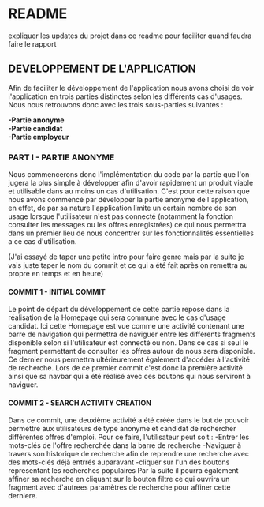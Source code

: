 # README 

expliquer les updates du projet dans ce readme pour faciliter quand faudra faire le rapport

## DEVELOPPEMENT DE L'APPLICATION

Afin de faciliter le développement de l'application nous avons choisi de voir l'application en trois parties distinctes selon les différents cas d'usages. Nous nous retrouvons donc avec les trois
sous-parties suivantes :

**-Partie anonyme**<br>
**-Partie candidat**<br>
**-Partie employeur**<br>

### PART I - PARTIE ANONYME

Nous commencerons donc l'implémentation du code par la partie que l'on jugera la plus simple à développer afin d'avoir rapidement un produit viable et utilisable dans au moins un cas d'utilisation. C'est pour cette raison que nous avons commencé par développer la partie anonyme de l'application, en effet, de par sa nature l'application limite un certain nombre de son usage lorsque l'utilisateur n'est pas connecté (notamment la fonction consulter les messages ou les offres enregistrées) ce qui nous permettra dans un premier lieu de nous concentrer sur les fonctionnalités essentielles a ce cas d'utilisation.

(J'ai essayé de taper une petite intro pour faire genre mais par la suite je vais juste taper le nom du commit et ce qui a été fait après on remettra au propre en temps et en heure)

#### COMMIT 1 - INITIAL COMMIT

Le point de départ du développement de cette partie repose dans la réalisation de la Homepage qui sera commune avec le cas d'usage candidat.
Ici cette Homepage est vue comme une activité contenant une barre de navigation qui permettra de naviguer entre les différents fragments disponible selon si l'utilisateur est connecté ou non. Dans ce cas si seul le fragment permettant de consulter les offres autour de nous sera disponible. Ce dernier nous permettra ultérieurement également d'accéder à l'activité de recherche. Lors de ce premier commit c'est donc la première activité ainsi que sa navbar qui a été réalisé avec ces boutons qui nous serviront à naviguer. 

#### COMMIT 2 - SEARCH ACTIVITY CREATION

Dans ce commit, une deuxième activité a été créée dans le but de pouvoir permettre aux utilisateurs de type anonyme et candidat de rechercher différentes offres d'emploi. Pour ce faire, l'utilisateur peut soit :
-Entrer les mots-clés de l'offre recherchée dans la barre de recherche
-Naviguer à travers son historique de recherche afin de reprendre une recherche avec des mots-clés déjà entrrés auparavant
-cliquer sur l'un des boutons representant les recherches populaires
Par la suite il pourra également affiner sa recherche en cliquant sur le bouton filtre ce qui ouvrira un fragment avec d'autrees paramètres de recherche pour affiner cette derniere.

